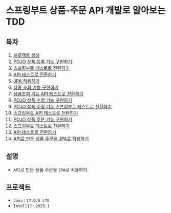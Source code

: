 # 스프링부트 상품-주문 API 개발로 알아보는 TDD

## 목차
1. [프로잭트 생성]
2. [POJO 상품 등록 기능 구현하기]
3. [스프링부트 테스트로 전환하기]
4. [API 테스트로 전환하기]
5. [JPA 적용하기]
6. [상품 조회 기능 구현하기]
7. [상품조회 기능 API 테스트로 전환하기]
8. [POJO 상품 수정 기능 구현하기]
9. [POJO 상품 수정 기능 스프링부트 테스트로 전환하기]
10. [스프링부트 API 테스트로 전환하기]
11. [POJO 상품 주문 기능 구현하기]
12. [스프링부트 테스트로 전환하기]
13. [API 테스트로 전환하기]
14. [API로 만든 상품 주문을 JPA로 적용하기]

## 설명
- `API`로 만든 상품 주문을 `JPA`로 적용하기.

## 프로젝트
- `Java` : `17.0.5 LTS`
- `IntelliJ` : `2023.1`

<!-- Links -->
[프로잭트 생성]: https://github.com/thisiswoo/product-order-service/tree/1.%ED%94%84%EB%A1%9C%EC%A0%9D%ED%8A%B8%EC%83%9D%EC%84%B1
[POJO 상품 등록 기능 구현하기]: https://github.com/thisiswoo/product-order-service/tree/2.POJO_%EC%83%81%ED%92%88%EB%93%B1%EB%A1%9D_%EA%B8%B0%EB%8A%A5_%EA%B5%AC%ED%98%84%ED%95%98%EA%B8%B0
[스프링부트 테스트로 전환하기]: https://github.com/thisiswoo/product-order-service/tree/3.%EC%8A%A4%ED%94%84%EB%A7%81%EB%B6%80%ED%8A%B8_%ED%85%8C%EC%8A%A4%ED%8A%B8%EB%A1%9C_%EC%A0%84%ED%99%98%ED%95%98%EA%B8%B0
[API 테스트로 전환하기]: https://github.com/thisiswoo/product-order-service/tree/4.API_%ED%85%8C%EC%8A%A4%ED%8A%B8%EB%A1%9C_%EC%A0%84%ED%99%98%ED%95%98%EA%B8%B0
[우아한 ATDD]: https://www.youtube.com/watch?v=ITVpmjM4mUE&t=270
[JPA 적용하기]: https://github.com/thisiswoo/product-order-service/tree/5.JPA_%EC%A0%81%EC%9A%A9%ED%95%98%EA%B8%B0 
[상품 조회 기능 구현하기]: https://github.com/thisiswoo/product-order-service/tree/6.%EC%83%81%ED%92%88%EC%A1%B0%ED%9A%8C_%EA%B8%B0%EB%8A%A5_%EA%B5%AC%ED%98%84%ED%95%98%EA%B8%B0
[상품조회 기능 API 테스트로 전환하기]: https://github.com/thisiswoo/product-order-service/tree/7.%EC%83%81%ED%92%88%EC%A1%B0%ED%9A%8C_%EA%B8%B0%EB%8A%A5%EC%9D%84_API_%ED%85%8C%EC%8A%A4%ED%8A%B8%EB%A1%9C_%EC%A0%84%ED%99%98%ED%95%98%EA%B8%B0
[POJO 상품 수정 기능 구현하기]: https://github.com/thisiswoo/product-order-service/tree/8.POJO_%EC%83%81%ED%92%88_%EC%88%98%EC%A0%95_%EA%B8%B0%EB%8A%A5_%EA%B5%AC%ED%98%84%ED%95%98%EA%B8%B0
[POJO 상품 수정 기능 스프링부트 테스트로 전환하기]: https://github.com/thisiswoo/product-order-service/tree/9.POJO%EC%83%81%ED%92%88%EC%88%98%EC%A0%95%EA%B8%B0%EB%8A%A5_%EC%8A%A4%ED%94%84%EB%A7%81%EB%B6%80%ED%8A%B8_%ED%85%8C%EC%8A%A4%ED%8A%B8%EB%A1%9C_%EC%A0%84%ED%99%98%ED%95%98%EA%B8%B0
[스프링부트 API 테스트로 전환하기]: https://github.com/thisiswoo/product-order-service/tree/10.%EC%8A%A4%ED%94%84%EB%A7%81%EB%B6%80%ED%8A%B8_API_%ED%85%8C%EC%8A%A4%ED%8A%B8%EB%A1%9C_%EC%A0%84%ED%99%98%ED%95%98%EA%B8%B0
[POJO 상품 주문 기능 구현하기]: https://github.com/thisiswoo/product-order-service/tree/11.POJO_%EC%83%81%ED%92%88_%EC%A3%BC%EB%AC%B8_%EA%B8%B0%EB%8A%A5_%EA%B5%AC%ED%98%84%ED%95%98%EA%B8%B0
[스프링부트 테스트로 전환하기]: https://github.com/thisiswoo/product-order-service/tree/12.%EC%8A%A4%ED%94%84%EB%A7%81%EB%B6%80%ED%8A%B8_%ED%85%8C%EC%8A%A4%ED%8A%B8%EB%A1%9C_%EC%A0%84%ED%99%98%ED%95%98%EA%B8%B0
[API 테스트로 전환하기]: https://github.com/thisiswoo/product-order-service/tree/13.API_%ED%85%8C%EC%8A%A4%ED%8A%B8%EB%A1%9C_%EC%A0%84%ED%99%98%ED%95%98%EA%B8%B0
[API로 만든 상품 주문을 JPA로 적용하기]: https://github.com/thisiswoo/product-order-service/tree/14.API%EB%A1%9C_%EB%A7%8C%EB%93%A0_%EC%83%81%ED%92%88_%EC%A3%BC%EB%AC%B8%EC%9D%84_JPA%EB%A1%9C_%EC%A0%81%EC%9A%A9%ED%95%98%EA%B8%B0